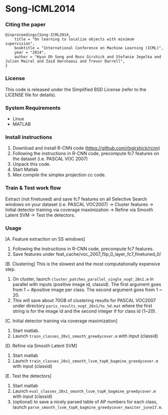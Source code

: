 Song-ICML2014
=============

### Citing the paper

	@inproceedings{Song-ICML2014,
		title = "On learning to localize objects with minimum supervision",
		booktitle = "International Conference on Machine Learning (ICML)",
		year = "2014", 
		author = "Hyun Oh Song and Ross Girshick and Stefanie Jegelka and Julien Mairal and Zaid Harchaoui and Trevor Darrell",
	}

### License

This code is released under the Simplified BSD License (refer to the
LICENSE file for details).

### System Requirements
* Linux
* MATLAB
 
### Install instructions

1. Download and install R-CNN code (https://github.com/rbgirshick/rcnn)
2. Following the instructions in R-CNN code, precompute fc7 features on the dataset (i.e. PASCAL VOC 2007)
3. Unpack this code.
4. Start Matlab
5. Mex compile the simplex projection cc code.

### Train & Test work flow

Extract (not finetuned) and save fc7 features on all Selective Search windows on your dataset (i.e. PASCAL VOC2007) -> Cluster features -> Initial detector training via coverage maximization -> Refine via Smooth Latent SVM -> Test the detectors.

### Usage

[A. Feature extraction on SS windows]
1. Following the instructions in R-CNN code, precompute fc7 features.
2. Save features under feat_cache/voc_2007_flip_0_layer_fc7_finetuned_0/

[B. Clustering] This is the slowest and the most computationally expensive step.
1. On cluster, launch `cluster_patches_parallel_single_nogt_20x1.m` in parallel with inputs (positive image id, classid). The first argument goes from 1 ~ #positive image per class. The second argument goes from 1 ~ 20.
2. This will save about 70GB of clustering results for PASCAL VOC2007 under directory `paris_results_nogt_20x1/%s_%d.mat` where the first string is for the image id and the second integer if for class id (1~20).

[C. Initial detector training via coverage maximization]
1. Start matlab.
2. Launch `train_classes_20x1_smooth_greedycover.m` with input (classid)

[D. Refine via Smooth Latent SVM]
1. Start matlab
2. Launch `train_classes_20x1_smooth_lsvm_topK_bagmine_greedycover.m` with input (classid)

[E. Test the detectors]
1. Start matlab
2. Launch `eval_classes_20x1_smooth_lsvm_topK_bagmine_greedycover.m` with input (classid)
3. (optional) to save a nicely parsed table of AP numbers for each class, launch 
`parse_smooth_lsvm_topK_bagmine_greedycover_maxiter_june17.m`.
